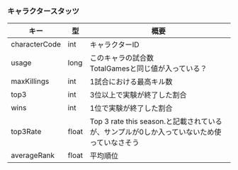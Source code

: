 ### キャラクタースタッツ

| キー          | 型    | 概要                                                         |
| ------------- | ----- | ------------------------------------------------------------ |
| characterCode | int   | キャラクターID                                               |
| usage         | long  | このキャラの試合数<bR>TotalGamesと同じ値が入っている？       |
| maxKillings   | int   | 1試合における最高キル数                                      |
| top3          | int   | 3位以上で実験が終了した割合                                  |
| wins          | int   | 1位で実験が終了した割合                                      |
| top3Rate      | float | Top 3 rate this season.と記載されているが、サンプルが0しか入っていないため使っていなさそう |
| averageRank   | float | 平均順位                                                     |